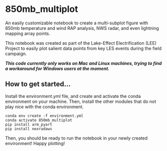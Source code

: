 # 850mb_multiplot
An easily customizable notebook to create a multi-subplot figure with 850mb temperature and wind RAP analysis, NWS radar, and even lightning mapping array points.

This notebook was created as part of the Lake-Effect Electrification (LEE) Project to easily plot salient data points from key LES events during the field campaign.

***This code currently only works on Mac and Linux machines, trying to find a workaround for Windows users at the moment.***
## How to get started...
Install the environment.yml file, and create and activate the conda environment on your machine. Then, install the other modules that do not play nice with the conda environment.
```
conda env create -f environment.yml
conda activate 850mb_multiplot
pip install arm_pyart
pip install nexradaws
```
Then, you should be ready to run the notebook in your newly created environment! Happy plotting!
